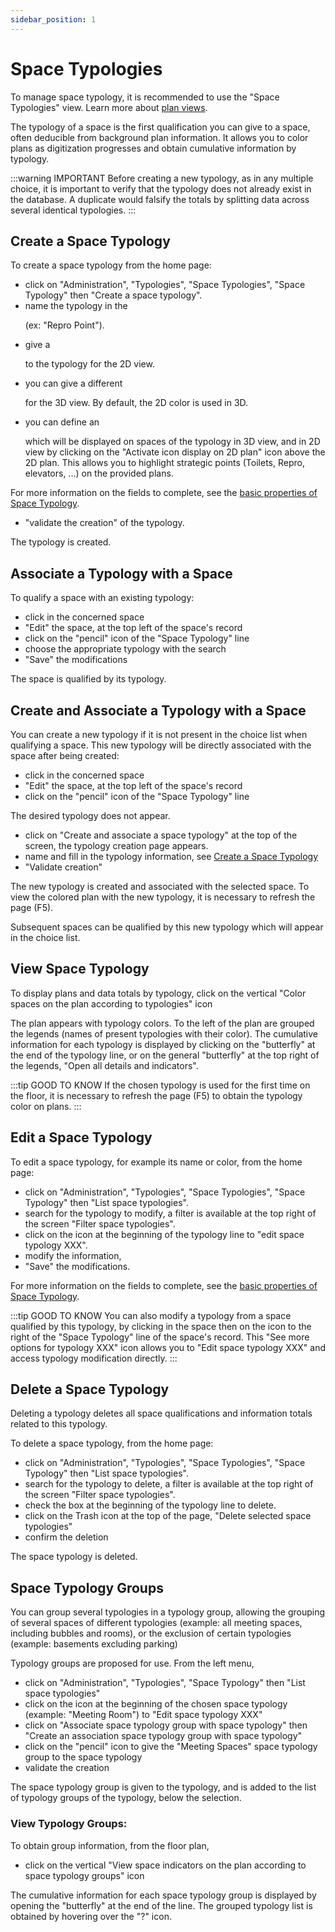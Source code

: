 ```yaml
---
sidebar_position: 1
---
```

# Space Typologies

To manage space typology, it is recommended to use the "Space Typologies" view.
Learn more about [plan views](/docs/courses/views/planviews.md#vision-typologies-des-espaces).

The typology of a space is the first qualification you can give to a space, often deducible from background plan information.
It allows you to color plans as digitization progresses and obtain cumulative information by typology.

:::warning IMPORTANT
Before creating a new typology, as in any multiple choice, it is important to verify that the typology does not already exist in the database. A duplicate would falsify the totals by splitting data across several identical typologies.
:::

## Create a Space Typology

To create a space typology from the home page:

-   click on "Administration", "Typologies", "Space Typologies", "Space Typology" then "Create a space typology".
-   name the typology in the <P code="roomType:name" /> (ex: "Repro Point").
-   give a <P code="roomType:color" /> to the typology for the 2D view.
-   you can give a different <P code="roomType:color3d" /> for the 3D view. By default, the 2D color is used in 3D.
-   you can define an <P code="roomType:icon" /> which will be displayed on spaces of the typology in 3D view, and in 2D view by clicking on the "Activate icon display on 2D plan" icon above the 2D plan. This allows you to highlight strategic points (Toilets, Repro, elevators, ...) on the provided plans.

For more information on the fields to complete, see the [basic properties of Space Typology](/entities/admin/types/room-types/room-type).

-   "validate the creation" of the typology.

The typology is created.

## Associate a Typology with a Space

To qualify a space with an existing typology:

-   click in the concerned space
-   "Edit" the space, at the top left of the space's record
-   click on the "pencil" icon of the "Space Typology" line
-   choose the appropriate typology with the search
-   "Save" the modifications

The space is qualified by its typology.

## Create and Associate a Typology with a Space

You can create a new typology if it is not present in the choice list when qualifying a space.
This new typology will be directly associated with the space after being created:

-   click in the concerned space
-   "Edit" the space, at the top left of the space's record
-   click on the "pencil" icon of the "Space Typology" line

The desired typology does not appear.

-   click on "Create and associate a space typology" at the top of the screen, the typology creation page appears.
-   name and fill in the typology information, see [Create a Space Typology](/docs/tutorials/surfaces/room/roomtype.md#créer-une-typologie-despace)
-   "Validate creation"

The new typology is created and associated with the selected space.
To view the colored plan with the new typology, it is necessary to refresh the page (F5).

Subsequent spaces can be qualified by this new typology which will appear in the choice list.


## View Space Typology

To display plans and data totals by typology, click on the vertical "Color spaces on the plan according to typologies" icon

The plan appears with typology colors.
To the left of the plan are grouped the legends (names of present typologies with their color).
The cumulative information for each typology is displayed by clicking on the "butterfly" at the end of the typology line, or on the general "butterfly" at the top right of the legends, "Open all details and indicators".

:::tip GOOD TO KNOW
If the chosen typology is used for the first time on the floor, it is necessary to refresh the page (F5) to obtain the typology color on plans.
:::

## Edit a Space Typology

To edit a space typology, for example its name or color, from the home page:

-   click on "Administration", "Typologies", "Space Typologies", "Space Typology" then "List space typologies".
-   search for the typology to modify, a filter is available at the top right of the screen "Filter space typologies".
-   click on the icon at the beginning of the typology line to "edit space typology XXX".
-   modify the information,
-   "Save" the modifications.

For more information on the fields to complete, see the [basic properties of Space Typology](/entities/admin/types/room-types/room-type).

:::tip GOOD TO KNOW
You can also modify a typology from a space qualified by this typology, by clicking in the space then on the icon to the right of the "Space Typology" line of the space's record. This "See more options for typology XXX" icon allows you to "Edit space typology XXX" and access typology modification directly.
:::


## Delete a Space Typology

Deleting a typology deletes all space qualifications and information totals related to this typology.

To delete a space typology, from the home page:

-   click on "Administration", "Typologies", "Space Typologies", "Space Typology" then "List space typologies".
-   search for the typology to delete, a filter is available at the top right of the screen "Filter space typologies".
-   check the box at the beginning of the typology line to delete.
-   click on the Trash icon at the top of the page, "Delete selected space typologies"
-   confirm the deletion

The space typology is deleted.

## Space Typology Groups

You can group several typologies in a typology group, allowing the grouping of several spaces of different typologies (example: all meeting spaces, including bubbles and rooms), or the exclusion of certain typologies (example: basements excluding parking)

Typology groups are proposed for use. From the left menu,

-   click on "Administration", "Typologies", "Space Typology" then "List space typologies"
-   click on the icon at the beginning of the chosen space typology (example: "Meeting Room") to "Edit space typology XXX"
-   click on "Associate space typology group with space typology" then "Create an association space typology group with space typology"
-   click on the "pencil" icon to give the "Meeting Spaces" space typology group to the space typology
-   validate the creation

The space typology group is given to the typology, and is added to the list of typology groups of the typology, below the selection.

### View Typology Groups:

To obtain group information, from the floor plan,

-   click on the vertical "View space indicators on the plan according to space typology groups" icon

The cumulative information for each space typology group is displayed by opening the "butterfly" at the end of the line.
The grouped typology list is obtained by hovering over the "?" icon.
